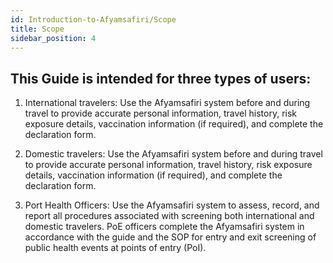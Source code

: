 ```yaml
---
id: Introduction-to-Afyamsafiri/Scope
title: Scope
sidebar_position: 4
---
```


## This Guide is intended for three types of users:

1. International travelers: Use the Afyamsafiri system before and during travel to provide accurate personal information, travel history, risk exposure details, vaccination information (if required), and complete the declaration form.

2. Domestic travelers: Use the Afyamsafiri system before and during travel to provide accurate personal information, travel history, risk exposure details, vaccination information (if required), and complete the declaration form.

3. Port Health Officers: Use the Afyamsafiri system to assess, record, and report all procedures associated with screening both international and domestic travelers. PoE officers complete the Afyamsafiri system in accordance with the guide and the SOP for entry and exit screening of public health events at points of entry (PoI).